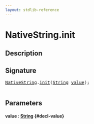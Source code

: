 ```yaml
---
layout: stdlib-reference
---
```


# NativeString\.init

## Description





## Signature 

<pre>
<a href="/stdlib-reference/types/nativestring-06/index" class="code_type">NativeString</a>.<a href="/stdlib-reference/types/nativestring-06/init">init</a>(<a href="/stdlib-reference/types/string-0/index" class="code_type">String</a> <a href="/stdlib-reference/types/nativestring-06/init#decl-value" class="code_param">value</a>);

</pre>

## Parameters

#### value  : [String](/stdlib-reference/types/string-0/index) {#decl-value}

